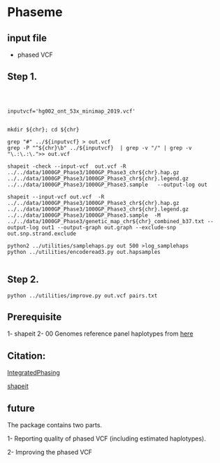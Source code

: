 Phaseme
======

## input file

- phased VCF





## Step 1.


```



inputvcf='hg002_ont_53x_minimap_2019.vcf'


mkdir ${chr}; cd ${chr}

grep "#" ../${inputvcf} > out.vcf
grep -P "^${chr}\b" ../${inputvcf}  | grep -v "/" | grep -v "\.:\.:\.">> out.vcf

shapeit -check --input-vcf  out.vcf -R ../../data/1000GP_Phase3/1000GP_Phase3_chr${chr}.hap.gz  ../../data/1000GP_Phase3/1000GP_Phase3_chr${chr}.legend.gz  ../../data/1000GP_Phase3/1000GP_Phase3.sample   --output-log out

shapeit --input-vcf out.vcf  -R ../../data/1000GP_Phase3/1000GP_Phase3_chr${chr}.hap.gz  ../../data/1000GP_Phase3/1000GP_Phase3_chr${chr}.legend.gz  ../../data/1000GP_Phase3/1000GP_Phase3.sample  -M ../../data/1000GP_Phase3/genetic_map_chr${chr}_combined_b37.txt --output-log out1 --output-graph out.graph --exclude-snp  out.snp.strand.exclude

python2 ../utilities/samplehaps.py out 500 >log_samplehaps
python ../utilities/encoderead3.py out.hapsamples
 
```




## Step 2.


```
python ../utilities/improve.py out.vcf pairs.txt
```








## Prerequisite  


1- shapeit
2- 00 Genomes reference panel haplotypes from [here](https://mathgen.stats.ox.ac.uk/impute/1000GP_Phase3.html)






## Citation:

[IntegratedPhasing](https://github.com/vibansal/IntegratedPhasing)

[shapeit](https://mathgen.stats.ox.ac.uk/genetics_software/shapeit/shapeit.html)





## future



The package contains two parts.


1- Reporting quality of phased VCF (including estimated haplotypes).

2- Improving the phased VCF 





